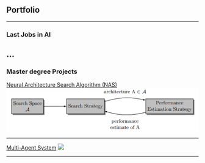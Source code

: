 ## Portfolio

---


### Last Jobs in AI

...
---




### Master degree Projects

[Neural Architecture Search Algorithm (NAS)](/nas_page)
<img src="images/NAS-paradigm.png?raw=true"/>

---
[Multi-Agent System](/mas_page)
<img src="images/MAS-gif.gif?raw=true"/>

---

